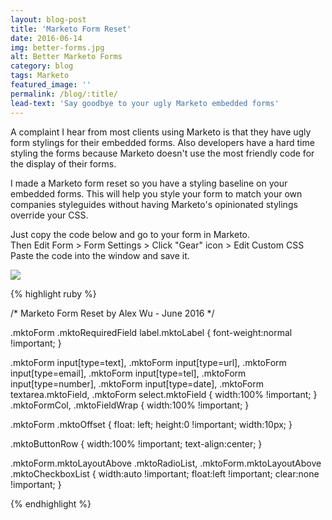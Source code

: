 ```yaml
---
layout: blog-post
title: 'Marketo Form Reset'
date: 2016-06-14
img: better-forms.jpg
alt: Better Marketo Forms
category: blog
tags: Marketo 
featured_image: ''
permalink: /blog/:title/
lead-text: 'Say goodbye to your ugly Marketo embedded forms'
---
```


<p>A complaint I hear from most clients using Marketo is that they have ugly form stylings for their embedded forms. 
Also developers have a hard time styling the forms because Marketo doesn't use the most friendly code for the display of their forms. </p>

<p>I made a Marketo form reset so you have a styling baseline on your embedded forms. 
This will help you style your form to match your own companies styleguides without having Marketo's opinionated stylings override your CSS.</p>

<p>Just copy the code below and go to your form in Marketo. <br/>
Then Edit Form > Form Settings > Click "Gear" icon > Edit Custom CSS<br/>
Paste the code into the window and save it. </p>
<img src="../../img/blog/form-css.png" class="img-responsive" />

{% highlight ruby %}

/* Marketo Form Reset by Alex Wu - June 2016 */

.mktoForm .mktoRequiredField label.mktoLabel {
    font-weight:normal !important;
}

.mktoForm input[type=text], .mktoForm input[type=url], .mktoForm input[type=email], .mktoForm input[type=tel], .mktoForm input[type=number], .mktoForm input[type=date], .mktoForm textarea.mktoField, .mktoForm select.mktoField {
    width:100% !important;
}
.mktoFormCol, .mktoFieldWrap {
    width:100% !important;
}

.mktoForm .mktoOffset {
    float: left;
    height:0 !important;
    width:10px;
}

.mktoButtonRow {
  width:100% !important;
  text-align:center;
}

.mktoForm.mktoLayoutAbove .mktoRadioList, .mktoForm.mktoLayoutAbove .mktoCheckboxList {
  width:auto !important;
  float:left !important;
  clear:none !important;
}

{% endhighlight %}